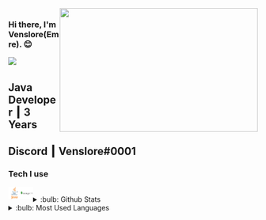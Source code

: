 <img src="https://media.giphy.com/media/q217GUnfKAmJlFcjBX/giphy.gif" align="right" width="400" height="250">

### Hi there, I'm Venslore(Emre). :blush:

![](https://komarev.com/ghpvc/?username=Venslore&color=blueviolet)

## Java Developer ┃ 3 Years

## Discord ┃ Venslore#0001

### Tech I use

<img align="left" src="https://raw.githubusercontent.com/github/explore/80688e429a7d4ef2fca1e82350fe8e3517d3494d/topics/java/java.png" width="25" height="25" />
<img align="left" src="https://raw.githubusercontent.com/github/explore/80688e429a7d4ef2fca1e82350fe8e3517d3494d/topics/mongodb/mongodb.png" width="25" height="25" />

<br />

<details>
<summary>:bulb: Github Stats</summary>
<img src="https://github-readme-stats.vercel.app/api?username=Venslor&theme=radical" >
</details>

<details>
<summary>:bulb:  Most Used Languages</summary>
<img src="https://github-readme-stats.vercel.app/api/top-langs/?username=Venslor&layout=compact" >
</details>

